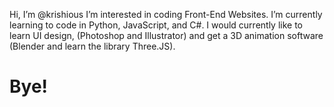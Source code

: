  Hi, I’m @krishious
 I’m interested in coding Front-End Websites.
 I’m currently learning to code in Python, JavaScript, and C#.
 I would currently like to learn UI design, (Photoshop and Illustrator) and get a 3D animation software (Blender and learn the library Three.JS). 
 # Bye!
